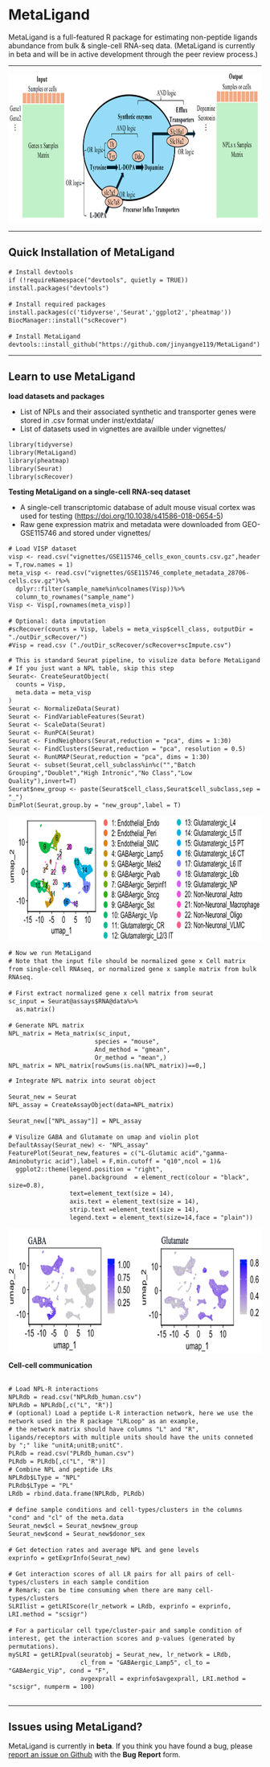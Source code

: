 
# MetaLigand

MetaLigand is a full-featured R package for estimating non-peptide ligands abundance from bulk & single-cell RNA-seq data.
(MetaLigand is currently in beta and will be in active development through the peer review process.)

<hr>

<div  align="center">
<img src="Figures/Fig1.png" width = "850" height = "300" alt="MetaLigand" align=center />
</div>

<hr>

## Quick Installation of MetaLigand

```{r}
# Install devtools
if (!requireNamespace("devtools", quietly = TRUE)) install.packages("devtools")

# Install required packages
install.packages(c('tidyverse','Seurat','ggplot2','pheatmap'))
BiocManager::install("scRecover")

# Install MetaLigand
devtools::install_github("https://github.com/jinyangye119/MetaLigand")
```

<hr>

## Learn to use MetaLigand

**load datasets and packages**
- List of NPLs and their associated synthetic and transporter genes were stored in .csv format under inst/extdata/
- List of datasets used in vignettes are availble under vignettes/

```{r}
library(tidyverse)
library(MetaLigand)
library(pheatmap)
library(Seurat)
library(scRecover)

```

**Testing MetaLigand on a single-cell RNA-seq dataset**
- A single-cell transcriptomic database of adult mouse visual cortex was used for testing (https://doi.org/10.1038/s41586-018-0654-5)
- Raw gene expression matrix and metadata were downloaded from GEO-GSE115746 and stored under vignettes/


```{r}
# Load VISP dataset
visp <- read.csv("vignettes/GSE115746_cells_exon_counts.csv.gz",header = T,row.names = 1)
meta_visp <- read.csv("vignettes/GSE115746_complete_metadata_28706-cells.csv.gz")%>%
  dplyr::filter(sample_name%in%colnames(Visp))%>%
  column_to_rownames("sample_name")
Visp <- Visp[,rownames(meta_visp)]

# Optional: data imputation
#scRecover(counts = Visp, labels = meta_visp$cell_class, outputDir = "./outDir_scRecover/")
#Visp = read.csv ("./outDir_scRecover/scRecover+scImpute.csv")

```

```{r}
# This is standard Seurat pipeline, to visulize data before MetaLigand
# If you just want a NPL table, skip this step
Seurat<- CreateSeuratObject(
  counts = Visp,
  meta.data = meta_visp
)
Seurat <- NormalizeData(Seurat)
Seurat <- FindVariableFeatures(Seurat)
Seurat <- ScaleData(Seurat)
Seurat <- RunPCA(Seurat)
Seurat <- FindNeighbors(Seurat,reduction = "pca", dims = 1:30)
Seurat <- FindClusters(Seurat,reduction = "pca", resolution = 0.5)
Seurat <- RunUMAP(Seurat,reduction = "pca", dims = 1:30)
Seurat <- subset(Seurat,cell_subclass%in%c("","Batch Grouping","Doublet","High Intronic","No Class","Low Quality"),invert=T)
Seurat$new_group <- paste(Seurat$cell_class,Seurat$cell_subclass,sep = "_")
DimPlot(Seurat,group.by = "new_group",label = T)
```


<div  align="center">
<img src="Figures/Fig2.png" width = "850" height = "250" alt="MetaLigand" align=center />
</div>

```{r}
# Now we run MetaLigand
# Note that the input file should be normalized gene x Cell matrix from single-cell RNAseq, or normalized gene x sample matrix from bulk RNAseq.

# First extract normalized gene x cell matrix from seurat
sc_input = Seurat@assays$RNA@data%>%
  as.matrix()

# Generate NPL matrix
NPL_matrix = Meta_matrix(sc_input,
                        species = "mouse",
                        And_method = "gmean",
                        Or_method = "mean",)
NPL_matrix = NPL_matrix[rowSums(is.na(NPL_matrix))==0,]

```

```{r}
# Integrate NPL matrix into seurat object

Seurat_new = Seurat
NPL_assay = CreateAssayObject(data=NPL_matrix)

Seurat_new[["NPL_assay"]] = NPL_assay

# Visulize GABA and Glutamate on umap and violin plot
DefaultAssay(Seurat_new) <- "NPL_assay"
FeaturePlot(Seurat_new,features = c("L-Glutamic acid","gamma-Aminobutyric acid"),label = F,min.cutoff = "q10",ncol = 1)&
  ggplot2::theme(legend.position = "right",
                 panel.background  = element_rect(colour = "black", size=0.8),
                 text=element_text(size = 14),
                 axis.text = element_text(size = 14),
                 strip.text =element_text(size = 14),
                 legend.text = element_text(size=14,face = "plain"))
```


<div  align="center">
<img src="Figures/Fig3.png" width = "700" height = "250" alt="MetaLigand" align=center />
</div>

**Cell-cell communication**
```{r}

# Load NPL-R interactions
NPLRdb = read.csv("NPLRdb_human.csv")
NPLRdb = NPLRdb[,c("L", "R")]
# (optional) Load a peptide L-R interaction network, here we use the network used in the R package "LRLoop" as an example,
# the network matrix should have columns "L" and "R", ligands/receptors with multiple units should have the units conneted by ";" like "unitA;unitB;unitC".
PLRdb = read.csv("PLRdb_human.csv")
PLRdb = PLRdb[,c("L", "R")]
# Combine NPL and peptide LRs
NPLRdb$LType = "NPL"
PLRdb$LType = "PL"
LRdb = rbind.data.frame(NPLRdb, PLRdb)

# define sample conditions and cell-types/clusters in the columns "cond" and "cl" of the meta.data
Seurat_new$cl = Seurat_new$new_group
Seurat_new$cond = Seurat_new$donor_sex

# Get detection rates and average NPL and gene levels
exprinfo = getExprInfo(Seurat_new)

# Get interaction scores of all LR pairs for all pairs of cell-types/clusters in each sample condition
# Remark; can be time consuming when there are many cell-types/clusters
SLRIlist = getLRIScore(lr_network = LRdb, exprinfo = exprinfo, LRI.method = "scsigr")

# For a particular cell type/cluster-pair and sample condition of interest, get the interaction scores and p-values (generated by permutations).
mySLRI = getLRIpval(seuratobj = Seurat_new, lr_network = LRdb, 
                    cl_from = "GABAergic_Lamp5", cl_to = "GABAergic_Vip", cond = "F", 
                    avgexprall = exprinfo$avgexprall, LRI.method = "scsigr", numperm = 100)


```

<hr>

## Issues using MetaLigand?

MetaLigand is currently in __beta__. If you think you have found a bug, please [report an issue on Github](https://github.com/jinyangye119/MetaLigand/issues) with the __Bug Report__ form.

